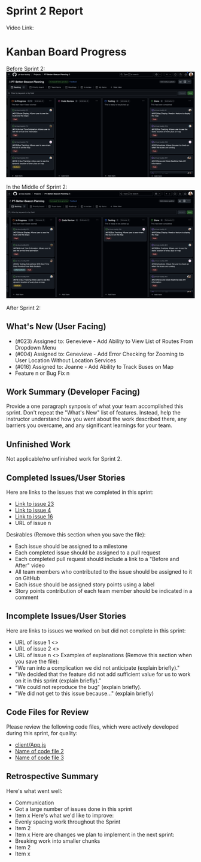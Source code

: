 # Sprint 2 Report
Video Link:

# Kanban Board Progress
Before Sprint 2:
![Kanban Board Before Sprint 2](sprintReport1Images/afterSprint.png)

In the Middle of Sprint 2:
![Kanban Board Middle of Sprint 2](sprintReport2Images/middleSprint2.png)

After Sprint 2:


## What's New (User Facing)
* (#023) Assigned to: Genevieve - Add Ability to View List of Routes From Dropdown Menu
* (#004) Assigned to: Genevieve - Add Error Checking for Zooming to User Location Without Location Services
* (#016) Assigned to: Joanne - Add Ability to Track Buses on Map
* Feature n or Bug Fix n

## Work Summary (Developer Facing)
Provide a one paragraph synposis of what your team accomplished this sprint. Don't
repeat the "What's New" list of features. Instead, help the instructor understand
how you went about the work described there, any barriers you overcame, and any
significant learnings for your team.

## Unfinished Work
Not applicable/no unfinished work for Sprint 2.

## Completed Issues/User Stories
Here are links to the issues that we completed in this sprint:
* [Link to issue 23](https://github.com/orgs/pt-bus-buddy/projects/2/views/1?pane=issue&itemId=102922992&issue=pt-bus-buddy%7Cpt-bus-buddy%7C30)
* [Link to issue 4](https://github.com/orgs/pt-bus-buddy/projects/2?pane=issue&itemId=102425732&issue=pt-bus-buddy%7Cpt-bus-buddy%7C4)
* [Link to issue 16](https://github.com/orgs/pt-bus-buddy/projects/2/views/1?pane=issue&itemId=102425748&issue=pt-bus-buddy%7Cpt-bus-buddy%7C16)
* URL of issue n

Desirables (Remove this section when you save the file):
* Each issue should be assigned to a milestone
* Each completed issue should be assigned to a pull request
* Each completed pull request should include a link to a "Before and After" video
* All team members who contributed to the issue should be assigned to it on
GitHub
* Each issue should be assigned story points using a label
* Story points contribution of each team member should be indicated in a comment


## Incomplete Issues/User Stories
Here are links to issues we worked on but did not complete in this sprint:
* URL of issue 1 <<One sentence explanation of why issue was not completed>>
* URL of issue 2 <<One sentence explanation of why issue was not completed>>
* URL of issue n <<One sentence explanation of why issue was not completed>>
Examples of explanations (Remove this section when you save the file):
* "We ran into a complication we did not anticipate (explain briefly)."
* "We decided that the feature did not add sufficient value for us to work on it
in this sprint (explain briefly)."
* "We could not reproduce the bug" (explain briefly).
* "We did not get to this issue because..." (explain briefly)

## Code Files for Review
Please review the following code files, which were actively developed during this
sprint, for quality:
* [client/App.js](https://github.com/pt-bus-buddy/pt-bus-buddy/blob/main/client/App.js)
* [Name of code file 2](https://github.com/your_repo/file_extension)
* [Name of code file 3](https://github.com/your_repo/file_extension)

## Retrospective Summary
Here's what went well:
* Communication 
* Got a large number of issues done in this sprint
* Item x
Here's what we'd like to improve:
* Evenly spacing work throughout the Sprint
* Item 2
* Item x
Here are changes we plan to implement in the next sprint:
* Breaking work into smaller chunks
* Item 2
* Item x
